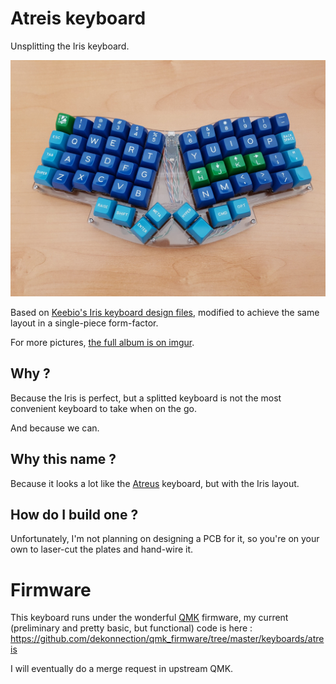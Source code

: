 # Atreis keyboard

Unsplitting the Iris keyboard.

![A picture of the Atreis](pictures/GPI0El4.jpg?raw=true "The Atreis keyboard")

Based on [Keebio's Iris keyboard design files](https://github.com/keebio/iris-case),
modified to achieve the same layout in a single-piece form-factor.

For more pictures, [the full album is on imgur](https://imgur.com/a/LmST29r).

## Why ?

Because the Iris is perfect, but a splitted keyboard is not the most convenient
keyboard to take when on the go.

And because we can.

## Why this name ?

Because it looks a lot like the [Atreus](https://github.com/technomancy/atreus) keyboard, but with the Iris layout.

## How do I build one ?

Unfortunately, I'm not planning on designing a PCB for it, so you're on your own
to laser-cut the plates and hand-wire it.

# Firmware

This keyboard runs under the wonderful [QMK](https://github.com/qmk/qmk_firmware) firmware, my current (preliminary and pretty basic, but functional) code is here : https://github.com/dekonnection/qmk_firmware/tree/master/keyboards/atreis

I will eventually do a merge request in upstream QMK.
